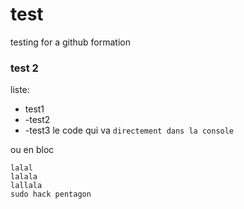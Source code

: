 # test
testing for a github formation

### test 2 

liste:
- test1
- -test2
- -test3
le code qui va ```directement dans la console```

ou en bloc
```
lalal
lalala
lallala
sudo hack pentagon

```
